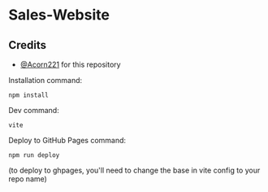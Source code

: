 # Sales-Website

## Credits

 - [@Acorn221](https://github.com/Acorn221) for this repository

Installation command:

  `npm install`

Dev command:

  `vite`

Deploy to GitHub Pages command:

  `npm run deploy`

(to deploy to ghpages, you'll need to change the base in vite config to your repo name)